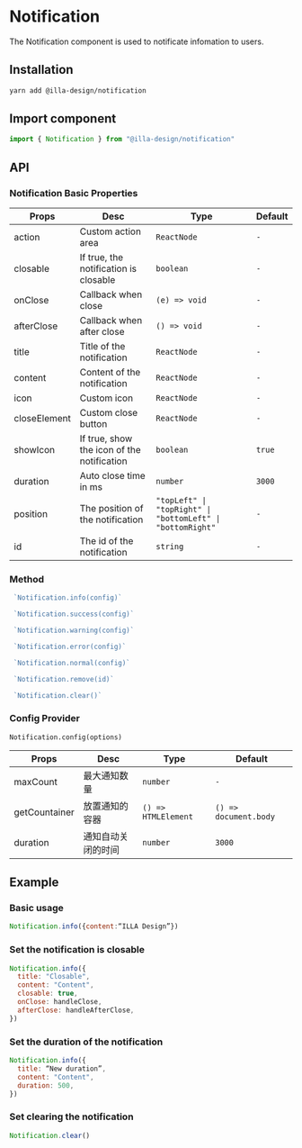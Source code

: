 # Notification

The Notification component is used to  notificate infomation to users. 

## Installation

```bash
yarn add @illa-design/notification
```

## Import component

```jsx
import { Notification } from "@illa-design/notification"
```

## API

### Notification Basic Properties

| Props        | Desc                                       | Type                                                        | Default |
| ------------ | ------------------------------------------ | ----------------------------------------------------------- | ------- |
| action       | Custom action area                         | `ReactNode`                                                 | `-`     |
| closable     | If true, the notification is closable      | `boolean`                                                   | `-`     |
| onClose      | Callback when close                        | `(e) => void`                                               | `-`     |
| afterClose   | Callback when after close                  | `() => void`                                                | `-`     |
| title        | Title of the notification                  | `ReactNode`                                                 | `-`     |
| content      | Content of the notification                | `ReactNode`                                                 | `-`     |
| icon         | Custom icon                                | `ReactNode`                                                 | `-`     |
| closeElement | Custom close button                        | `ReactNode`                                                 | `-`     |
| showIcon     | If true, show the icon of the notification | `boolean`                                                   | `true`  |
| duration     | Auto close time in ms                      | `number`                                                    | `3000`  |
| position     | The position of the notification           | `"topLeft" \| "topRight" \| "bottomLeft" \| "bottomRight" ` | `-`     |
| id           | The id of the notification                 | `string`                                                    | `-`     |

### Method

```jsx
 `Notification.info(config)`

 `Notification.success(config)`

 `Notification.warning(config)`

 `Notification.error(config)`

 `Notification.normal(config)`

 `Notification.remove(id)`

 `Notification.clear()`
```

### Config Provider

`Notification.config(options)`

| Props         | Desc               | Type                | Default               |
| ------------- | ------------------ | ------------------- | --------------------- |
| maxCount      | 最大通知数量       | `number `           | `-`                   |
| getCountainer | 放置通知的容器     | `() => HTMLElement` | `() => document.body` |
| duration      | 通知自动关闭的时间 | `number `           | `3000`                |

## Example

### Basic usage

```jsx
Notification.info({content:“ILLA Design”})
```

### Set the notification is closable 

```jsx
Notification.info({
  title: "Closable",
  content: "Content",
  closable: true,
  onClose: handleClose,
  afterClose: handleAfterClose,
})
```

### Set the duration of the notification 

```jsx
Notification.info({
  title: “New duration”,
  content: "Content",
  duration: 500,
})

```

### Set clearing the notification

```jsx
Notification.clear()
```
